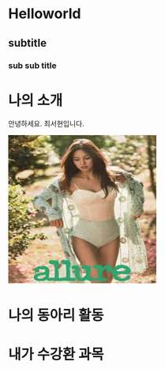 # Helloworld
## subtitle
### sub sub title

# 나의 소개
안녕하세요. 최서현입니다. <br>

<img src="images.jpg" width = "300" height = "300"/> <br>

# 나의 동아리 활동

# 내가 수강환 과목
